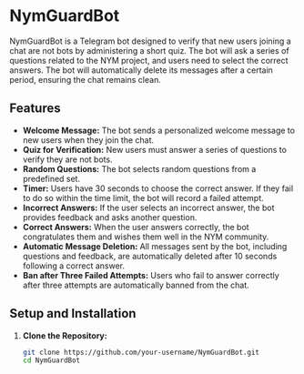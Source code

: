 # NymGuardBot

NymGuardBot is a Telegram bot designed to verify that new users joining a chat are not bots by administering a short quiz. The bot will ask a series of questions related to the NYM project, and users need to select the correct answers. The bot will automatically delete its messages after a certain period, ensuring the chat remains clean.

## Features

- **Welcome Message:** The bot sends a personalized welcome message to new users when they join the chat.
- **Quiz for Verification:** New users must answer a series of questions to verify they are not bots.
- **Random Questions:** The bot selects random questions from a predefined set.
- **Timer:** Users have 30 seconds to choose the correct answer. If they fail to do so within the time limit, the bot will record a failed attempt.
- **Incorrect Answers:** If the user selects an incorrect answer, the bot provides feedback and asks another question.
- **Correct Answers:** When the user answers correctly, the bot congratulates them and wishes them well in the NYM community.
- **Automatic Message Deletion:** All messages sent by the bot, including questions and feedback, are automatically deleted after 10 seconds following a correct answer.
- **Ban after Three Failed Attempts:** Users who fail to answer correctly after three attempts are automatically banned from the chat.

## Setup and Installation

1. **Clone the Repository:**

   ```bash
   git clone https://github.com/your-username/NymGuardBot.git
   cd NymGuardBot
